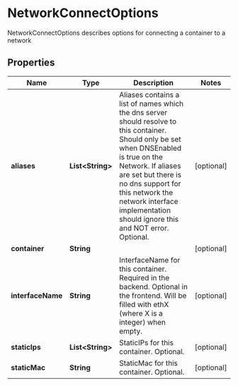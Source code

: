 

# NetworkConnectOptions

NetworkConnectOptions describes options for connecting a container to a network

## Properties

| Name | Type | Description | Notes |
|------------ | ------------- | ------------- | -------------|
|**aliases** | **List&lt;String&gt;** | Aliases contains a list of names which the dns server should resolve to this container. Should only be set when DNSEnabled is true on the Network. If aliases are set but there is no dns support for this network the network interface implementation should ignore this and NOT error. Optional. |  [optional] |
|**container** | **String** |  |  [optional] |
|**interfaceName** | **String** | InterfaceName for this container. Required in the backend. Optional in the frontend. Will be filled with ethX (where X is a integer) when empty. |  [optional] |
|**staticIps** | **List&lt;String&gt;** | StaticIPs for this container. Optional. |  [optional] |
|**staticMac** | **String** | StaticMac for this container. Optional. |  [optional] |



